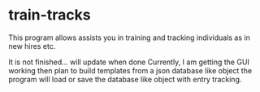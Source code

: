 # train-tracks
This program allows assists you in training and tracking individuals as in new hires etc.

It is not finished... will update when done
Currently, I am getting the GUI working
then plan to build templates from a json database like object
the program will load or save the database like object with entry tracking.
